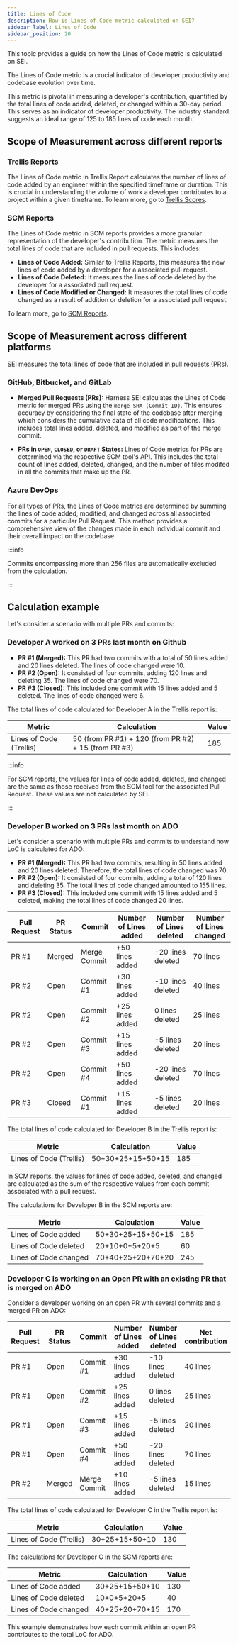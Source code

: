```yaml
---
title: Lines of Code
description: How is Lines of Code metric calculqted on SEI?
sidebar_label: Lines of Code
sidebar_position: 20
---
```


This topic provides a guide on how the Lines of Code metric is calculated on SEI.

The Lines of Code metric is a crucial indicator of developer productivity and codebase evolution over time. 

This metric is pivotal in measuring a developer's contribution, quantified by the total lines of code added, deleted, or changed within a 30-day period. This serves as an indicator of developer productivity. The industry standard suggests an ideal range of 125 to 185 lines of code each month.

## Scope of Measurement across different reports

### Trellis Reports

The Lines of Code metric in Trellis Report calculates the number of lines of code added by an engineer within the specified timeframe or duration. This is crucial in understanding the volume of work a developer contributes to a project within a given timeframe. To learn more, go to [Trellis Scores](../../sei-metrics-and-reports/trellis-score.md).

### SCM Reports

The Lines of Code metric in SCM reports provides a more granular representation of the developer's contribution. The metric measures the total lines of code that are included in pull requests. This includes:

* **Lines of Code Added:** Similar to Trellis Reports, this measures the new lines of code added by a developer for a associated pull request.
* **Lines of Code Deleted:** It measures the lines of code deleted by the developer for a associated pull request.
* **Lines of Code Modified or Changed:** It measures the total lines of code changed as a result of addition or deletion for a associated pull request.

To learn more, go to [SCM Reports](../../sei-metrics-and-reports/velocity-metrics-reports/scm-reports.md).

## Scope of Measurement across different platforms

SEI measures the total lines of code that are included in pull requests (PRs).

### GitHub, Bitbucket, and GitLab

* **Merged Pull Requests (PRs):** Harness SEI calculates the Lines of Code metric for merged PRs using the `merge SHA (Commit ID)`. This ensures accuracy by considering the final state of the codebase after merging which considers the cumulative data of all code modifications. This includes total lines added, deleted, and modified as part of the merge commit.

* **PRs in `OPEN`, `CLOSED`, or `DRAFT` States:** Lines of Code metrics for PRs are determined via the respective SCM tool's API. This includes the total count of lines added, deleted, changed, and the number of files modifed in all the commits that make up the PR.

### Azure DevOps

For all types of PRs, the Lines of Code metrics are determined by summing the lines of code added, modified, and changed across all associated commits for a particular Pull Request. This method provides a comprehensive view of the changes made in each individual commit and their overall impact on the codebase.

:::info

Commits encompassing more than 256 files are automatically excluded from the calculation.

:::

## Calculation example

Let's consider a scenario with multiple PRs and commits:

### Developer A worked on 3 PRs last month on Github

- **PR #1 (Merged):** This PR had two commits with a total of 50 lines added and 20 lines deleted. The lines of code changed were 10.
- **PR #2 (Open):** It consisted of four commits, adding 120 lines and deleting 35. The lines of code changed were 70.
- **PR #3 (Closed):** This included one commit with 15 lines added and 5 deleted. The lines of code changed were 6.

The total lines of code calculated for Developer A in the Trellis report is:

| Metric | Calculation | Value |
| - | - | - |
| Lines of Code (Trellis) | 50 (from PR #1) + 120 (from PR #2) + 15 (from PR #3) | 185 |

:::info

For SCM reports, the values for lines of code added, deleted, and changed are the same as those received from the SCM tool for the associated Pull Request. These values are not calculated by SEI.

:::

### Developer B worked on 3 PRs last month on ADO

Let's consider a scenario with multiple PRs and commits to understand how LoC is calculated for ADO:

- **PR #1 (Merged):** This PR had two commits, resulting in 50 lines added and 20 lines deleted. Therefore, the total lines of code changed was 70.
- **PR #2 (Open):** It consisted of four commits, adding a total of 120 lines and deleting 35. The total lines of code changed amounted to 155 lines.
- **PR #3 (Closed):** This included one commit with 15 lines added and 5 deleted, making the total lines of code changed 20 lines.

| Pull Request | PR Status | Commit | Number of Lines added | Number of Lines deleted | Number of Lines changed |
| - | - | - | - | - | - |
| PR #1 | Merged | Merge Commit | +50 lines added | -20 lines deleted | 70 lines |
| PR #2 | Open | Commit #1 | +30 lines added | -10 lines deleted | 40 lines |
| PR #2 | Open | Commit #2 | +25 lines added | 0 lines deleted | 25 lines |
| PR #2 | Open | Commit #3 | +15 lines added | -5 lines deleted | 20 lines |
| PR #2 | Open | Commit #4 | +50 lines added | -20 lines deleted | 70 lines |
| PR #3 | Closed | Commit #1 | +15 lines added | -5 lines deleted | 20 lines |

The total lines of code calculated for Developer B in the Trellis report is:

| Metric | Calculation | Value |
| - | - | - |
| Lines of Code (Trellis) | 50+30+25+15+50+15 | 185 |

In SCM reports, the values for lines of code added, deleted, and changed are calculated as the sum of the respective values from each commit associated with a pull request.

The calculations for Developer B in the SCM reports are:

| Metric | Calculation | Value |
| - | - | - |
| Lines of Code added | 50+30+25+15+50+15 | 185 |
| Lines of Code deleted | 20+10+0+5+20+5 | 60 |
| Lines of Code changed | 70+40+25+20+70+20 | 245 |


### Developer C is working on an Open PR with an existing PR that is merged on ADO

Consider a developer working on an open PR with several commits and a merged PR on ADO:

| Pull Request | PR Status | Commit | Number of Lines added | Number of Lines deleted | Net contribution |
| - | - | - | - | - | - |
| PR #1 | Open | Commit #1 | +30 lines added | -10 lines deleted | 40 lines |
| PR #1 | Open | Commit #2 | +25 lines added | 0 lines deleted | 25 lines |
| PR #1 | Open | Commit #3 | +15 lines added | -5 lines deleted | 20 lines |
| PR #1 | Open | Commit #4 | +50 lines added | -20 lines deleted | 70 lines |
| PR #2 | Merged | Merge Commit | +10 lines added | -5 lines deleted | 15 lines |

The total lines of code calculated for Developer C in the Trellis report is:

| Metric | Calculation | Value |
| - | - | - |
| Lines of Code (Trellis) | 30+25+15+50+10 | 130 |

The calculations for Developer C in the SCM reports are:

| Metric | Calculation | Value |
| - | - | - |
| Lines of Code added | 30+25+15+50+10 | 130 |
| Lines of Code deleted | 10+0+5+20+5 | 40 |
| Lines of Code changed | 40+25+20+70+15 | 170 |

This example demonstrates how each commit within an open PR contributes to the total LoC for ADO.